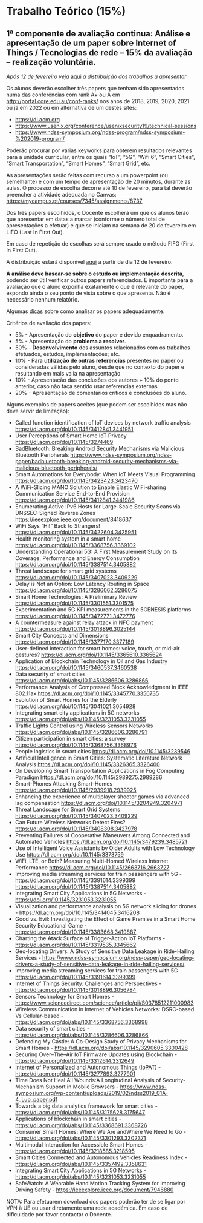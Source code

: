 # Trabalho Teórico (15%)

## 1ª componente de avaliação continua: Análise e apresentação de um paper sobre **Internet of Things / Tecnologias de rede** – 15% da avaliação – realização voluntária.

*Após 12 de fevereiro veja* [aqui](https://docs.google.com/spreadsheets/d/e/2PACX-1vTMy_qe4OHB00CZkNnUHM5vwgfh-NAXmvV0Iw97bwfDhC_wPiRoRPmBdslhEjiprcHu2RkLrXByPwSB/pubhtml?gid=467007833&single=true) *a distribuição dos trabalhos a apresentar*

Os alunos deverão escolher três papers que tenham sido apresentados numa das conferências com rank A+ ou A em http://portal.core.edu.au/conf-ranks/ nos anos de 2018, 2019, 2020, 2021 ou já em 2022 ou em alternativa de um destes sites:
- https://dl.acm.org
- https://www.usenix.org/conference/usenixsecurity19/technical-sessions
- https://www.ndss-symposium.org/ndss-program/ndss-symposium-%202019-program/


Poderão procurar por várias keyworks para obterem resultados relevantes para a unidade curricular, entre os quais “IoT”, “5G”, “Wifi 6”, “Smart Cities”, “Smart Transportation”, “Smart Homes”, “Smart Grid”, etc.

As apresentações serão feitas com recurso a um powerpoint (ou semelhante) e com um tempo de apresentação de 20 minutos, durante as aulas.
O processo de escolha decorre até 10 de fevereiro, para tal deverão preencher a atividade adequada no Canvas: https://mycampus.pt/courses/7345/assignments/8737

Dos três papers escolhidos, o Docente escolherá um que os alunos terão que apresentar em datas a marcar (conforme o número total de apresentações a efetuar) e que se iniciam  na semana de 20 de fevereiro em LIFO (Last In First Out).

Em caso de repetição de escolhas será sempre usado o método FIFO (First In First Out).

A distribuição estará disponível [aqui](https://docs.google.com/spreadsheets/d/e/2PACX-1vTMy_qe4OHB00CZkNnUHM5vwgfh-NAXmvV0Iw97bwfDhC_wPiRoRPmBdslhEjiprcHu2RkLrXByPwSB/pubhtml?gid=467007833&single=true) a partir de dia 12 de fevereiro. 

**A análise deve basear-se sobre o estudo ou implementação descrita**, podendo ser útil verificar outros papers referenciados. É importante para a avaliação que o aluno exponha exatamente o que é relevante do paper, expondo ainda o seu ponto de vista sobre o que apresenta. Não é necessário nenhum relatório.

Algumas [dicas]([https://github.com/pmrosa-classes/Redes-EI-2022-2023/edit/main/TrabT-dicas.md](https://github.com/pmrosa-classes/Redes-EI-2022-2023/blob/main/TrabT/TrabT-dicas.md)) sobre como analisar os papers adequadamente.

Critérios de avaliação dos papers:
- 5% - Apresentação do **objetivo** do paper e devido enquadramento.
- 5% - Apresentação do **problema a resolver**.
- 50% - **Desenvolvimento** dos assuntos relacionados com os trabalhos efetuados, estudos, implementações; etc.
- 10% - Para **utilização de outras referencias** presentes no paper ou consideradas válidas pelo aluno, desde que no contexto do paper e resultando em mais valia na apresentação
- 10% - Apresentação das conclusões dos autores + 10% do ponto anterior, caso não faça sentido usar referencias externas.
- 20% - Apresentação de comentários críticos e conclusões do aluno.

Alguns exemplos de papers aceites (que podem ser escolhidos mas não deve servir de limitação):

- Called function identification of IoT devices by network traffic analysis	https://dl.acm.org/doi/10.1145/3412841.3441951
- User Perceptions of Smart Home IoT Privacy	https://dl.acm.org/doi/10.1145/3274469
- BadBluetooth: Breaking Android Security Mechanisms via Malicious Bluetooth Peripherals	https://www.ndss-symposium.org/ndss-paper/badbluetooth-breaking-android-security-mechanisms-via-malicious-bluetooth-peripherals/
- Smart Automations for Everybody: When IoT Meets Visual Programming	https://dl.acm.org/doi/10.1145/3423423.3423470
- A WiFi-Slicing MANO Solution to Enable Elastic WiFi-sharing Communication Service End-to-End Provision	https://dl.acm.org/doi/10.1145/3412841.3441986
- Enumerating Active IPv6 Hosts for Large-Scale Security Scans via DNSSEC-Signed Reverse Zones	https://ieeexplore.ieee.org/document/8418637
- WiFi Says “Hi!” Back to Strangers!	https://dl.acm.org/doi/10.1145/3422604.3425951
- Health monitoring system in a smart home	https://dl.acm.org/doi/10.1145/3368756.3369102
- Understanding Operational 5G: A First Measurement Study on Its Coverage, Performance and Energy Consumption	https://dl.acm.org/doi/10.1145/3387514.3405882
- Threat landscape for smart grid systems	https://dl.acm.org/doi/10.1145/3407023.3409229
- Delay is Not an Option: Low Latency Routing in Space	https://dl.acm.org/doi/10.1145/3286062.3286075
- Smart Home Technologies: A Preliminary Review	https://dl.acm.org/doi/10.1145/3301551.3301575
- Experimentation and 5G KPI measurements in the 5GENESIS platforms	https://dl.acm.org/doi/10.1145/3472771.3472776
- A countermeasure against relay attack in NFC payment	https://dl.acm.org/doi/10.1145/3018896.3025144
- Smart City Concepts and Dimensions	https://dl.acm.org/doi/10.1145/3377170.3377189
- User-defined interaction for smart homes: voice, touch, or mid-air gestures?	https://dl.acm.org/doi/10.1145/3365610.3365624
- Application of Blockchain Technology in Oil and Gas Industry	https://dl.acm.org/doi/10.1145/3460537.3460538
- Data security of smart cities	https://dl.acm.org/doi/abs/10.1145/3286606.3286866
- Performance Analysis of Compressed Block Acknowledgment in IEEE 802.11ax	https://dl.acm.org/doi/10.1145/3345770.3356735
- Evolution of Smart Homes for the Elderly	https://dl.acm.org/doi/10.1145/3041021.3054928
- Integrating smart city applications in 5G networks	https://dl.acm.org/doi/abs/10.1145/3231053.3231055
- Traffic Lights Control using Wireless Sensors Networks	https://dl.acm.org/doi/abs/10.1145/3286606.3286791
- Citizen participation in smart cities: a survey	https://dl.acm.org/doi/10.1145/3368756.3368976
- People logistics in smart cities	https://dl.acm.org/doi/10.1145/3239546
- Artificial Intelligence in Smart Cities: Systematic Literature Network Analysis	https://dl.acm.org/doi/10.1145/3326365.3326400
- On Developing Smart Transportation Applications in Fog Computing Paradigm	https://dl.acm.org/doi/10.1145/2989275.2989286
- Smart-Phones Attacking Smart-Homes	https://dl.acm.org/doi/10.1145/2939918.2939925
- Enhancing the experience of multiplayer shooter games via advanced lag compensation	https://dl.acm.org/doi/10.1145/3204949.3204971
- Threat Landscape for Smart Grid Systems	https://dl.acm.org/doi/10.1145/3407023.3409229
- Can Future Wireless Networks Detect Fires?	https://dl.acm.org/doi/10.1145/3408308.3427978
- Preventing Failures of Cooperative Maneuvers Among Connected and Automated Vehicles	https://dl.acm.org/doi/10.1145/3479239.3485721
- Use of Intelligent Voice Assistants by Older Adults with Low Technology Use	https://dl.acm.org/doi/10.1145/3373759
- WiFi, LTE, or Both? Measuring Multi-Homed Wireless Internet Performance	https://dl.acm.org/doi/10.1145/2663716.2663727
- Improving media streaming services for train passengers with 5G - https://dl.acm.org/doi/10.1145/3391614.3399399
https://dl.acm.org/doi/10.1145/3387514.3405882
- Integrating Smart City Applications in 5G Networks - https://doi.org/10.1145/3231053.3231055
- Visualization and performance analysis on 5G network slicing for drones - https://dl.acm.org/doi/10.1145/3414045.3416208
- Good vs. Evil: Investigating the Effect of Game Premise in a Smart Home Security Educational Game - https://dl.acm.org/doi/10.1145/3383668.3419887
- Charting the Atack Surface of Trigger-Action IoT Platforms - https://dl.acm.org/doi/10.1145/3319535.3345662
- Geo-locating Drivers: A Study of Sensitive Data Leakage in Ride-Hailing Services - https://www.ndss-symposium.org/ndss-paper/geo-locating-drivers-a-study-of-sensitive-data-leakage-in-ride-hailing-services/
- Improving media streaming services for train passengers with 5G - https://dl.acm.org/doi/10.1145/3391614.3399399
- Internet of Things Security: Challenges and Perspectives - https://dl.acm.org/doi/10.1145/3018896.3056784
- Sensors Technology for Smart Homes - https://www.sciencedirect.com/science/article/pii/S0378512211000983
-	Wireless Communication in Internet of Vehicles Networks: DSRC-based Vs Cellular-based - https://dl.acm.org/doi/abs/10.1145/3368756.3368998
-	Data security of smart cities - https://dl.acm.org/doi/abs/10.1145/3286606.3286866
-	Defending My Castle: A Co-Design Study of Privacy Mechanisms for Smart Homes - https://dl.acm.org/doi/abs/10.1145/3290605.3300428
-	Securing Over–The–Air IoT Firmware Updates using Blockchain - https://dl.acm.org/doi/10.1145/3312614.3312649
-	Internet of Personalized and Autonomous Things (IoPAT) - https://dl.acm.org/doi/10.1145/3277893.3277901
-	Time Does Not Heal All Wounds:A Longitudinal Analysis of Security-Mechanism Support in Mobile Browsers - https://www.ndss-symposium.org/wp-content/uploads/2019/02/ndss2019_01A-4_Luo_paper.pdf
-	Towards a big data analytics framework for smart cities - https://dl.acm.org/doi/abs/10.1145/3175628.3175647
-	Applications of blockchain in smart cities - https://dl.acm.org/doi/abs/10.1145/3368691.3368726
-	Consumer Smart Homes: Where We Are andWhere We Need to Go - https://dl.acm.org/doi/abs/10.1145/3301293.3302371
-	Multimodal Interaction for Accessible Smart Homes - https://dl.acm.org/doi/10.1145/3218585.3218595
-	Smart Cities Connected and Autonomous Vehicles Readiness Index - https://dl.acm.org/doi/abs/10.1145/3357492.3358631
-	Integrating Smart City Applications in 5G Networks - https://dl.acm.org/doi/abs/10.1145/3231053.3231055
-	SafeWatch: A Wearable Hand Motion Tracking System for Improving Driving Safety - https://ieeexplore.ieee.org/document/7946880

NOTA: Para efetuarem download dos papers poderão ter de se ligar por VPN à UE ou usar diretamente uma rede académica. Em caso de dificuldade por favor contactar o Docente.

